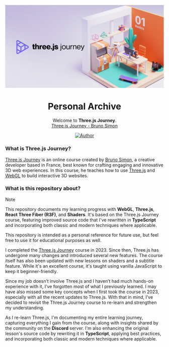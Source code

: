 <div align="center">

![Logo](./assets/logo.jpg)

# Personal Archive

<p align="center">
    Welcome to <strong>Three.js Journey</strong>.
    <br />
    <a href="https://threejs-journey.com/">Three.js Journey - Bruno Simon</a>
</p>

[![Author](https://img.shields.io/badge/author-Frans%20Jesky-lightgrey.svg?style=flat&color=%23673ab7)](https://github.com/fransjesky)

</div>

### What is Three.js Journey?

[Three.js Journey](https://threejs-journey.com) is an online course created by [Bruno Simon](https://bruno-simon.com/), a creative developer based in France, best known for crafting engaging and innovative 3D web experiences. In this course, he teaches how to use [Three.js](https://threejs.org/) and [WebGL](https://get.webgl.org/) to build interactive 3D websites.

### What is this repository about?

> [!NOTE]  
> This repository documents my learning progress with **WebGL**, **Three.js**, **React Three Fiber (R3F)**, and **Shaders**. It's based on the Three.js Journey course, featuring improved source code that I've rewritten in **TypeScript** and incorporating both classic and modern techniques where applicable.
>
> This repository is intended as a personal reference for future use, but feel free to use it for educational purposes as well.

I completed the [Three.js Journey](https://threejs-journey.com) course in 2023. Since then, Three.js has undergone many changes and introduced several new features. The course itself has also been updated with new lessons on shaders and a subtitle feature. While it's an excellent course, it's taught using vanilla JavaScript to keep it beginner-friendly.

Since my job doesn’t involve Three.js and I haven’t had much hands-on experience with it, I’ve forgotten most of what I previously learned. I may have also missed some key concepts when I first took the course in 2023, especially with all the recent updates to Three.js. With that in mind, I’ve decided to revisit the Three.js Journey course to re-learn and strengthen my understanding.

As I re-learn Three.js, I'm documenting my entire learning journey, capturing everything I gain from the course, along with insights shared by the community on the **Discord** server. I'm also enhancing the original lesson's source code by rewriting it in **TypeScript**, applying best practices, and incorporating both classic and modern techniques where applicable.
